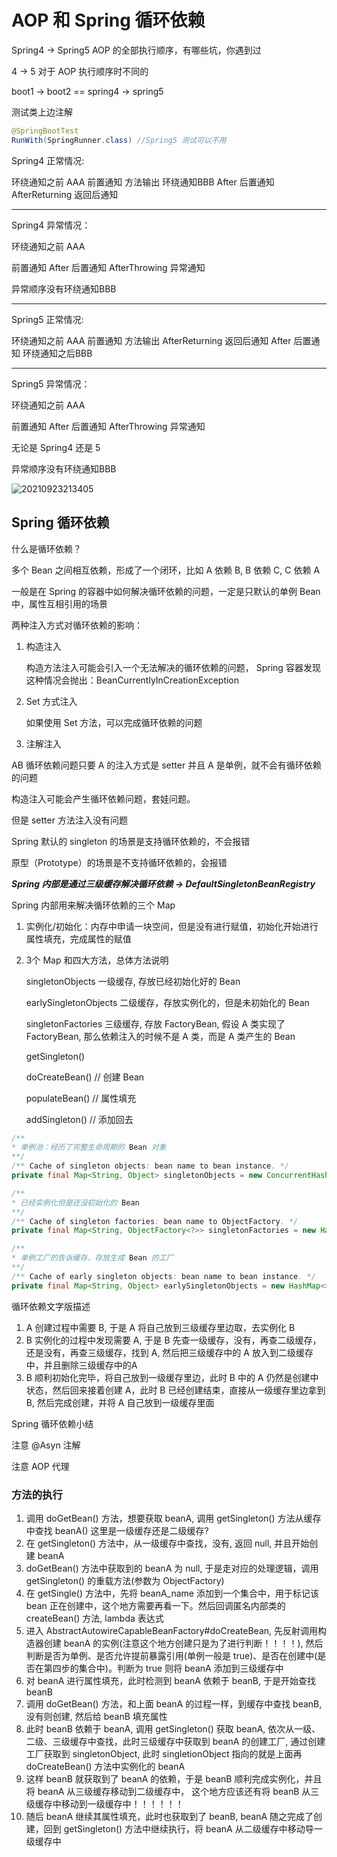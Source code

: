 # AOP 和 Spring 循环依赖

Spring4 -> Spring5 AOP 的全部执行顺序，有哪些坑，你遇到过

4 -> 5 对于 AOP 执行顺序时不同的

boot1 -> boot2 == spring4 -> spring5

测试类上边注解

```java
@SpringBootTest
RunWith(SpringRunner.class) //Spring5 测试可以不用
```

Spring4 正常情况:

环绕通知之前 AAA
前置通知
方法输出
环绕通知BBB
After 后置通知
AfterReturning 返回后通知

---

Spring4 异常情况：

环绕通知之前 AAA

前置通知
After 后置通知
AfterThrowing 异常通知

异常顺序没有环绕通知BBB

---

Spring5 正常情况:

环绕通知之前 AAA
前置通知
方法输出
AfterReturning 返回后通知
After 后置通知
环绕通知之后BBB

---

Spring5 异常情况：

环绕通知之前 AAA

前置通知
After 后置通知
AfterThrowing 异常通知

无论是 Spring4 还是 5

异常顺序没有环绕通知BBB

![20210923213405](https://cdn.jsdelivr.net/gh/RamboCao/PicGo/images/20210923213405.png)

## Spring 循环依赖

什么是循环依赖？

多个 Bean 之间相互依赖，形成了一个闭环，比如 A 依赖 B, B 依赖 C, C 依赖 A

一般是在 Spring 的容器中如何解决循环依赖的问题，一定是只默认的单例 Bean 中，属性互相引用的场景

两种注入方式对循环依赖的影响：

1. 构造注入

    构造方法注入可能会引入一个无法解决的循环依赖的问题， Spring 容器发现这种情况会抛出：BeanCurrentlyInCreationException

2. Set 方式注入

    如果使用 Set 方法，可以完成循环依赖的问题

3. 注解注入

AB 循环依赖问题只要 A 的注入方式是 setter 并且 A 是单例，就不会有循环依赖的问题

构造注入可能会产生循环依赖问题，套娃问题。

但是 setter 方法注入没有问题

Spring 默认的 singleton 的场景是支持循环依赖的，不会报错

原型（Prototype）的场景是不支持循环依赖的，会报错

***Spring 内部是通过三级缓存解决循环依赖 -> DefaultSingletonBeanRegistry***

Spring 内部用来解决循环依赖的三个 Map

1. 实例化/初始化：内存中申请一块空间，但是没有进行赋值，初始化开始进行属性填充，完成属性的赋值

2. 3个 Map 和四大方法，总体方法说明

    singletonObjects 一级缓存, 存放已经初始化好的 Bean

    earlySingletonObjects 二级缓存，存放实例化的，但是未初始化的 Bean

    singletonFactories 三级缓存, 存放 FactoryBean, 假设 A 类实现了 FactoryBean, 那么依赖注入的时候不是 A 类，而是 A 类产生的 Bean

    getSingleton()

    doCreateBean() // 创建 Bean

    populateBean() // 属性填充

    addSingleton() // 添加回去

```java
/**
* 单例池：经历了完整生命周期的 Bean 对象
**/
/** Cache of singleton objects: bean name to bean instance. */
private final Map<String, Object> singletonObjects = new ConcurrentHashMap<>(256);

/**
* 已经实例化但是还没初始化的 Bean
**/
/** Cache of singleton factories: bean name to ObjectFactory. */
private final Map<String, ObjectFactory<?>> singletonFactories = new HashMap<>(16);

/**
* 单例工厂的告诉缓存，存放生成 Bean 的工厂
**/
/** Cache of early singleton objects: bean name to bean instance. */
private final Map<String, Object> earlySingletonObjects = new HashMap<>(16);
```

循环依赖文字版描述

1. A 创建过程中需要 B, 于是 A 将自己放到三级缓存里边取，去实例化 B
2. B 实例化的过程中发现需要 A, 于是 B 先查一级缓存，没有，再查二级缓存，还是没有，再查三级缓存，找到 A, 然后把三级缓存中的 A 放入到二级缓存中，并且删除三级缓存中的A
3. B 顺利初始化完毕，将自己放到一级缓存里边，此时 B 中的 A 仍然是创建中状态，然后回来接着创建 A，此时 B 已经创建结束，直接从一级缓存里边拿到 B, 然后完成创建，并将 A 自己放到一级缓存里面

Spring 循环依赖小结

注意 @Asyn 注解

注意 AOP 代理

### 方法的执行

1. 调用 doGetBean() 方法，想要获取 beanA, 调用 getSingleton() 方法从缓存中查找 beanA() 这里是一级缓存还是二级缓存?
2. 在 getSingleton() 方法中，从一级缓存中查找，没有, 返回 null, 并且开始创建 beanA
3. doGetBean() 方法中获取到的 beanA 为 null, 于是走对应的处理逻辑，调用 getSingleton() 的重载方法(参数为 ObjectFactory)
4. 在 getSingle() 方法中，先将 beanA_name 添加到一个集合中，用于标记该 bean 正在创建中，这个地方需要再看一下。然后回调匿名内部类的 createBean() 方法, lambda 表达式
5. 进入 AbstractAutowireCapableBeanFactory#doCreateBean, 先反射调用构造器创建 beanA 的实例(注意这个地方创建只是为了进行判断！！！！), 然后判断是否为单例、是否允许提前暴露引用(单例一般是 true)、是否在创建中(是否在第四步的集合中)。判断为 true 则将 beanA 添加到三级缓存中
6. 对 beanA 进行属性填充，此时检测到 beanA 依赖于 beanB, 于是开始查找 beanB
7. 调用 doGetBean() 方法，和上面 beanA 的过程一样，到缓存中查找 beanB, 没有则创建, 然后给 beanB 填充属性
8. 此时 beanB 依赖于 beanA, 调用 getSingleton() 获取 beanA, 依次从一级、二级、三级缓存中查找，此时三级缓存中获取到 beanA 的创建工厂, 通过创建工厂获取到 singletonObject, 此时 singletionObject 指向的就是上面再 doCreateBean() 方法中实例化的 beanA
9. 这样 beanB 就获取到了 beanA 的依赖，于是 beanB 顺利完成实例化，并且将 beanA 从三级缓存移动到二级缓存中， 这个地方应该还有将 beanB 从三级缓存中移动到一级缓存中！！！！！！
10. 随后 beanA 继续其属性填充，此时也获取到了 beanB, beanA 随之完成了创建，回到 getSingleton() 方法中继续执行，将 beanA 从二级缓存中移动导一级缓存中
